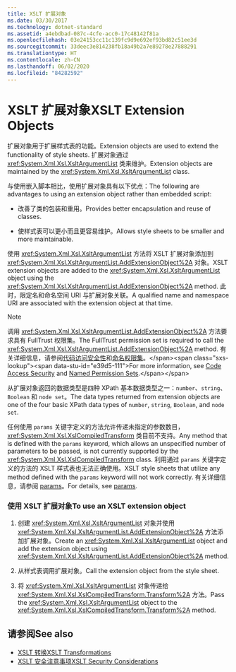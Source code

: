 ```yaml
---
title: XSLT 扩展对象
ms.date: 03/30/2017
ms.technology: dotnet-standard
ms.assetid: a4ebdbad-087c-4cfe-acc0-17c48142f81a
ms.openlocfilehash: 03e24153cc11c139fc9d9e692ef93bd82c51ee3d
ms.sourcegitcommit: 33deec3e814238fb18a49b2a7e89278e27888291
ms.translationtype: HT
ms.contentlocale: zh-CN
ms.lasthandoff: 06/02/2020
ms.locfileid: "84282592"
---
```

# <a name="xslt-extension-objects"></a><span data-ttu-id="e39d5-102">XSLT 扩展对象</span><span class="sxs-lookup"><span data-stu-id="e39d5-102">XSLT Extension Objects</span></span>
<span data-ttu-id="e39d5-103">扩展对象用于扩展样式表的功能。</span><span class="sxs-lookup"><span data-stu-id="e39d5-103">Extension objects are used to extend the functionality of style sheets.</span></span> <span data-ttu-id="e39d5-104">扩展对象通过 <xref:System.Xml.Xsl.XsltArgumentList> 类来维护。</span><span class="sxs-lookup"><span data-stu-id="e39d5-104">Extension objects are maintained by the <xref:System.Xml.Xsl.XsltArgumentList> class.</span></span>  
  
 <span data-ttu-id="e39d5-105">与使用嵌入脚本相比，使用扩展对象具有以下优点：</span><span class="sxs-lookup"><span data-stu-id="e39d5-105">The following are advantages to using an extension object rather than embedded script:</span></span>  
  
- <span data-ttu-id="e39d5-106">改善了类的包装和重用。</span><span class="sxs-lookup"><span data-stu-id="e39d5-106">Provides better encapsulation and reuse of classes.</span></span>  
  
- <span data-ttu-id="e39d5-107">使样式表可以更小而且更容易维护。</span><span class="sxs-lookup"><span data-stu-id="e39d5-107">Allows style sheets to be smaller and more maintainable.</span></span>  
  
 <span data-ttu-id="e39d5-108">使用 <xref:System.Xml.Xsl.XsltArgumentList> 方法将 XSLT 扩展对象添加到 <xref:System.Xml.Xsl.XsltArgumentList.AddExtensionObject%2A> 对象。</span><span class="sxs-lookup"><span data-stu-id="e39d5-108">XSLT extension objects are added to the <xref:System.Xml.Xsl.XsltArgumentList> object using the <xref:System.Xml.Xsl.XsltArgumentList.AddExtensionObject%2A> method.</span></span> <span data-ttu-id="e39d5-109">此时，限定名和命名空间 URI 与扩展对象关联。</span><span class="sxs-lookup"><span data-stu-id="e39d5-109">A qualified name and namespace URI are associated with the extension object at that time.</span></span>  
  
> [!NOTE]
> <span data-ttu-id="e39d5-110">调用 <xref:System.Xml.Xsl.XsltArgumentList.AddExtensionObject%2A> 方法要求具有 FullTrust 权限集。</span><span class="sxs-lookup"><span data-stu-id="e39d5-110">The FullTrust permission set is required to call the <xref:System.Xml.Xsl.XsltArgumentList.AddExtensionObject%2A> method.</span></span> <span data-ttu-id="e39d5-111">有关详细信息，请参阅[代码访问安全性](../../../framework/misc/code-access-security.md)和[命名权限集](https://docs.microsoft.com/previous-versions/dotnet/netframework-4.0/4652tyx7(v=vs.100))。</span><span class="sxs-lookup"><span data-stu-id="e39d5-111">For more information, see [Code Access Security](../../../framework/misc/code-access-security.md) and [Named Permission Sets](https://docs.microsoft.com/previous-versions/dotnet/netframework-4.0/4652tyx7(v=vs.100)).</span></span>  
  
 <span data-ttu-id="e39d5-112">从扩展对象返回的数据类型是四种 XPath 基本数据类型之一：`number`、`string`、`Boolean` 和 `node set`。</span><span class="sxs-lookup"><span data-stu-id="e39d5-112">The data types returned from extension objects are one of the four basic XPath data types of `number`, `string`, `Boolean`, and `node set`.</span></span>  
  
 <span data-ttu-id="e39d5-113">任何使用 `params` 关键字定义的方法允许传递未指定的参数数目，<xref:System.Xml.Xsl.XslCompiledTransform> 类目前不支持。</span><span class="sxs-lookup"><span data-stu-id="e39d5-113">Any method that is defined with the `params` keyword, which allows an unspecified number of parameters to be passed, is not currently supported by the <xref:System.Xml.Xsl.XslCompiledTransform> class.</span></span> <span data-ttu-id="e39d5-114">利用通过 `params` 关键字定义的方法的 XSLT 样式表也无法正确使用。</span><span class="sxs-lookup"><span data-stu-id="e39d5-114">XSLT style sheets that utilize any method defined with the `params` keyword will not work correctly.</span></span> <span data-ttu-id="e39d5-115">有关详细信息，请参阅 [params](../../../csharp/language-reference/keywords/params.md)。</span><span class="sxs-lookup"><span data-stu-id="e39d5-115">For details, see [params](../../../csharp/language-reference/keywords/params.md).</span></span>  
  
### <a name="to-use-an-xslt-extension-object"></a><span data-ttu-id="e39d5-116">使用 XSLT 扩展对象</span><span class="sxs-lookup"><span data-stu-id="e39d5-116">To use an XSLT extension object</span></span>  
  
1. <span data-ttu-id="e39d5-117">创建 <xref:System.Xml.Xsl.XsltArgumentList> 对象并使用 <xref:System.Xml.Xsl.XsltArgumentList.AddExtensionObject%2A> 方法添加扩展对象。</span><span class="sxs-lookup"><span data-stu-id="e39d5-117">Create an <xref:System.Xml.Xsl.XsltArgumentList> object and add the extension object using <xref:System.Xml.Xsl.XsltArgumentList.AddExtensionObject%2A> method.</span></span>  
  
2. <span data-ttu-id="e39d5-118">从样式表调用扩展对象。</span><span class="sxs-lookup"><span data-stu-id="e39d5-118">Call the extension object from the style sheet.</span></span>  
  
3. <span data-ttu-id="e39d5-119">将 <xref:System.Xml.Xsl.XsltArgumentList> 对象传递给 <xref:System.Xml.Xsl.XslCompiledTransform.Transform%2A> 方法。</span><span class="sxs-lookup"><span data-stu-id="e39d5-119">Pass the <xref:System.Xml.Xsl.XsltArgumentList> object to the <xref:System.Xml.Xsl.XslCompiledTransform.Transform%2A> method.</span></span>  
  
## <a name="see-also"></a><span data-ttu-id="e39d5-120">请参阅</span><span class="sxs-lookup"><span data-stu-id="e39d5-120">See also</span></span>

- [<span data-ttu-id="e39d5-121">XSLT 转换</span><span class="sxs-lookup"><span data-stu-id="e39d5-121">XSLT Transformations</span></span>](xslt-transformations.md)
- [<span data-ttu-id="e39d5-122">XSLT 安全注意事项</span><span class="sxs-lookup"><span data-stu-id="e39d5-122">XSLT Security Considerations</span></span>](xslt-security-considerations.md)
